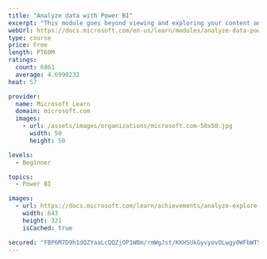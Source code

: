 ```yaml
---
title: "Analyze data with Power BI"
excerpt: "This module goes beyond viewing and exploring your content and explains how to interact with it by working with reports and dashboards to uncover and share new business insights."
webUrl: https://docs.microsoft.com/en-us/learn/modules/analyze-data-power-bi/
type: course
price: Free
length: PT60M
ratings:
  count: 6861
  average: 4.6990232
heat: 57

provider:
  name: Microsoft Learn
  domain: microsoft.com
  images:
    - url: /assets/images/organizations/microsoft.com-50x50.jpg
      width: 50
      height: 50

levels:
  - Beginner

topics:
  - Power BI

images:
  - url: https://docs.microsoft.com/learn/achievements/analyze-explore-data-power-bi-social.png
    width: 643
    height: 321
    isCached: true

secured: "FBP6M7D9h1dQZYaaLcQQZjOP1WBm/rmWgJst/KKHSUkGyvyovOLwgy0WFbWTSJ8GpCssvEF+2RbClqeykSBk02fC07M8Ldtxs1t8dR/7KGpwGsVNlMvuP+ymn0Falxr5VfITACyWFI8Prx1zmJqHCpxFfmFOdDkQmd/HSuzgidmXsCvzKnuSNddPdjWqBLaVPofQC1ApJ/ux8sQrVoCE1hOdKLp4owIaM7D69G+5Uw0OcMctnn357anr1N0ZLRDmLCuBm+czeM3cgvN5nozyU2wdAYtlKVYMAFbGYD55cmmQm5/zooWiyvcf+94gNghEmdn7EZaySYqekGvq0nIO4stAb4TgbuP6KeUuTAtAkpDZnIb90Bjy2EJRgZdB4KRi05nESNQ6nGJkFROfaTwaFUxfwnpZJsLeSLbl42nZaNQ=;vlLI6IQC5KULu1OpuW5cbA=="
---
```


